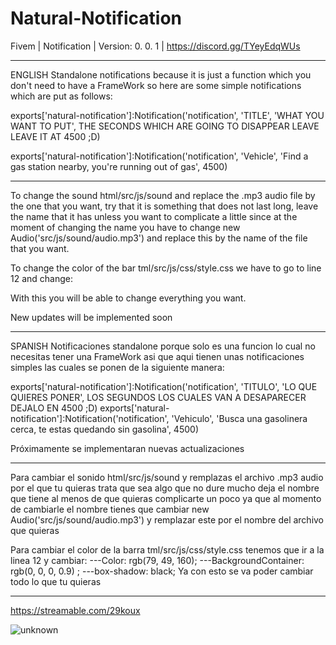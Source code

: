 # Natural-Notification
Fivem | Notification | Version: 0. 0. 1 | https://discord.gg/TYeyEdqWUs

-------------------------------------------------

ENGLISH
Standalone notifications because it is just a function which you don't need to have a FrameWork so here are some simple notifications which are put as follows:

exports['natural-notification']:Notification('notification', 'TITLE', 'WHAT YOU WANT TO PUT', THE SECONDS WHICH ARE GOING TO DISAPPEAR LEAVE LEAVE IT AT 4500 ;D)

 exports['natural-notification']:Notification('notification', 'Vehicle', 'Find a gas station nearby, you're running out of gas', 4500) 

---------------------------------------------------

To change the sound html/src/js/sound and replace the .mp3 audio file by the one that you want, try that it is something that does not last long, leave the name that it has unless you want to complicate a little since at the moment of changing the name you have to change new Audio('src/js/sound/audio.mp3') and replace this by the name of the file that you want.

To change the color of the bar tml/src/js/css/style.css we have to go to line 12 and change:

With this you will be able to change everything you want. 

New updates will be implemented soon

-------------------------------------------------

SPANISH
Notificaciones standalone porque solo es una funcion lo cual no necesitas tener una FrameWork asi que aqui tienen unas notificaciones simples las cuales 
se ponen de la siguiente manera: 

 exports['natural-notification']:Notification('notification', 'TITULO', 'LO QUE QUIERES PONER', LOS SEGUNDOS LOS CUALES VAN A DESAPARECER DEJALO EN 4500 ;D)
 exports['natural-notification']:Notification('notification', 'Vehiculo', 'Busca una gasolinera cerca, te estas quedando sin gasolina', 4500)

Próximamente se implementaran nuevas actualizaciones

---------------------------------------------------

Para cambiar el sonido html/src/js/sound y remplazas el archivo .mp3 audio por el que tu quieras trata que sea algo que no dure mucho deja el nombre que tiene
al menos de que quieras complicarte un poco ya que al momento de cambiarle el nombre tienes que cambiar new Audio('src/js/sound/audio.mp3') y remplazar este por el nombre del archivo que quieras

Para cambiar el color de la barra tml/src/js/css/style.css tenemos que ir a la linea 12 y cambiar:
    ---Color: rgb(79, 49, 160);
    ---BackgroundContainer: rgb(0, 0, 0, 0.9) ;
    ---box-shadow: black;
Ya con esto se va poder cambiar todo lo que tu quieras 

---------------------------------------------------

https://streamable.com/29koux


![unknown](https://cdn.discordapp.com/attachments/1011478056671662081/1011659864872845353/unknown.png)
